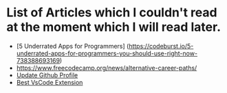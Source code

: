 # List of Articles which I couldn't read at the moment which I will read later.
- [5 Underrated Apps for Programmers] (https://codeburst.io/5-underrated-apps-for-programmers-you-should-use-right-now-738388693169)
- https://www.freecodecamp.org/news/alternative-career-paths/
- [Update Github Profile](https://css-tricks.com/the-github-profile-trick/)
- [Best VsCode Extension](https://codeburst.io/5-underrated-vscode-extensions-to-start-using-today-9a7399105963)

